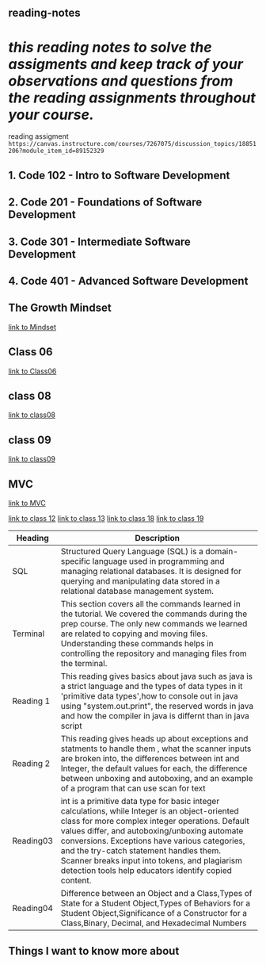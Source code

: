 ## **reading-notes**

# *this reading notes to solve the assigments and  keep track of your observations and questions from the reading assignments throughout your course.*

reading assigment `https://canvas.instructure.com/courses/7267075/discussion_topics/18851206?module_item_id=89152329`

## 1.  Code 102 - Intro to Software Development
## 2.  Code 201 - Foundations of Software Development
## 3. Code 301 - Intermediate Software Development
## 4. Code 401 - Advanced Software Development
## The Growth Mindset
[link to Mindset](./READMEMindset.md)
## Class 06

[link to Class06](./class06.md)

## class 08

[link to class08](./DRY.md)

## class 09

[link to class09](./HTTP.md)

## MVC 
[link to MVC](./Spring%20MVC.md)

[link to class 12](./reademe12.md)
[link to class 13](./reademe13.md)
[link to class 18](./class18.md)
[link to class 19](./class19.md)





| Heading  | Description                                                                                                  |
|----------|--------------------------------------------------------------------------------------------------------------|
| SQL      | Structured Query Language (SQL) is a domain-specific language used in programming and managing relational databases. It is designed for querying and manipulating data stored in a relational database management system. |
| Terminal | This section covers all the commands learned in the tutorial. We covered the commands during the prep course. The only new commands we learned are related to copying and moving files. Understanding these commands helps in controlling the repository and managing files from the terminal. |
Reading 1 | This reading gives basics about java such as java is a strict language and the types of data types in it 'primitive data types',how to console out in java using "system.out.print", the reserved words in java and how the compiler in java is differnt than in java script|
Reading 2 | This reading gives heads up about exceptions and statments to handle them , what the scanner inputs are broken into, the differences between int and Integer, the default values for each, the difference between unboxing and autoboxing, and an example of a program that can use scan for text|
Reading03 | int is a primitive data type for basic integer calculations, while Integer is an object-oriented class for more complex integer operations. Default values differ, and autoboxing/unboxing automate conversions. Exceptions have various categories, and the try-catch statement handles them. Scanner breaks input into tokens, and plagiarism detection tools help educators identify copied content.|
Reading04 |  Difference between an Object and a Class,Types of State for a Student Object,Types of Behaviors for a Student Object,Significance of a Constructor for a Class,Binary, Decimal, and Hexadecimal Numbers|








## Things I want to know more about 



